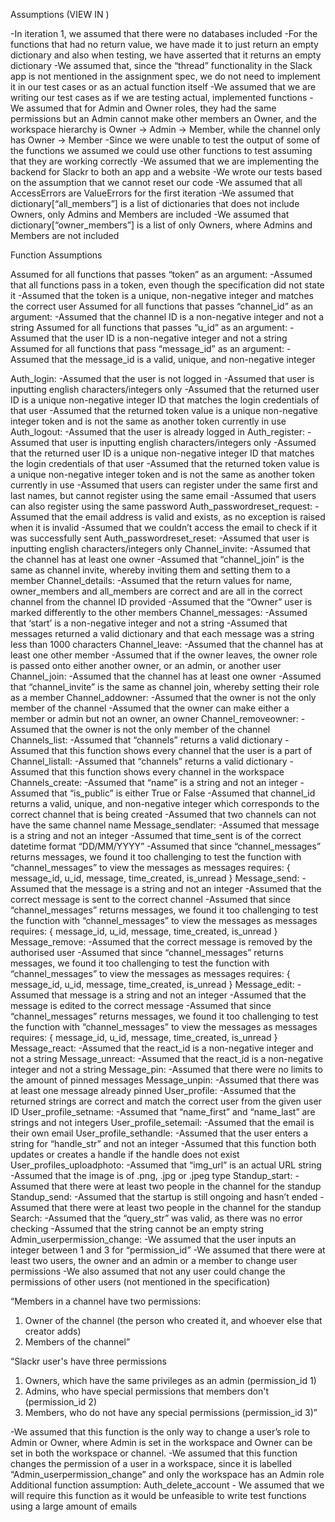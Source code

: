 Assumptions (VIEW IN )

-In iteration 1, we assumed that there were no databases included
-For the functions that had no return value, we have made it to just return an empty dictionary and also when testing, we have asserted that it returns an empty dictionary
-We assumed that, since the “thread” functionality in the Slack app is not mentioned in the assignment spec, we do not need to implement it in our test cases or as an actual function itself
-We assumed that we are writing our test cases as if we are testing actual, implemented functions
-We assumed that for Admin and Owner roles, they had the same permissions but an Admin cannot make other members an Owner, and the workspace hierarchy is Owner -> Admin -> Member, while the channel only has Owner -> Member
-Since we were unable to test the output of some of the functions we assumed we could use other functions to test assuming that they are working correctly
-We assumed that we are implementing the backend for Slackr to both an app and a website
-We wrote our tests based on the assumption that we cannot reset our code
-We assumed that all AccessErrors are ValueErrors for the first iteration
-We assumed that dictionary[“all_members”] is a list of dictionaries that does not include Owners, only Admins and Members are included
-We assumed that dictionary[“owner_members”] is a list of only Owners, where Admins and Members are not included

Function Assumptions

Assumed for all functions that passes “token” as an argument:
-Assumed that all functions pass in a token, even though the specification did not state it
-Assumed that the token is a unique, non-negative integer and matches the correct user
Assumed for all functions that passes “channel_id” as an argument:
-Assumed that the channel ID is a non-negative integer and not a string
Assumed for all functions that passes “u_id” as an argument:
-Assumed that the user ID is a non-negative integer and not a string
Assumed for all functions that pass “message_id” as an argument:
-Assumed that the message_id is a valid, unique, and non-negative integer

Auth_login:
-Assumed that the user is not logged in
-Assumed that user is inputting english characters/integers only
-Assumed that the returned user ID is a unique non-negative integer ID that matches the login credentials of that user
-Assumed that the returned token value is a unique non-negative integer token and is not the same as another token currently in use
Auth_logout:
-Assumed that the user is already logged in
Auth_register:
-Assumed that user is inputting english characters/integers only
-Assumed that the returned user ID is a unique non-negative integer ID that matches the login credentials of that user
-Assumed that the returned token value is a unique non-negative integer token and is not the same as another token currently in use
-Assumed that users can register under the same first and last names, but cannot register using the same email
-Assumed that users can also register using the same password
Auth_passwordreset_request:
-Assumed that the email address is valid and exists, as no exception is raised when it is invalid
-Assumed that we couldn’t access the email to check if it was successfully sent
Auth_passwordreset_reset:
-Assumed that user is inputting english characters/integers only
Channel_invite:
-Assumed that the channel has at least one owner
-Assumed that “channel_join” is the same as channel invite, whereby inviting them and setting them to a member
Channel_details:
-Assumed that the return values for name, owner_members and all_members are correct and are all in the correct channel from the channel ID provided
-Assumed that the “Owner” user is marked differently to the other members
Channel_messages:
-Assumed that ‘start’ is a non-negative integer and not a string
-Assumed that messages returned a valid dictionary and that each message was a string less than 1000 characters
Channel_leave:
-Assumed that the channel has at least one other member
-Assumed that if the owner leaves, the owner role is passed onto either another owner, or an admin, or another user
Channel_join:
-Assumed that the channel has at least one owner
-Assumed that “channel_invite” is the same as channel join, whereby setting their role as a member
Channel_addowner:
-Assumed that the owner is not the only member of the channel
-Assumed that the owner can make either a member or admin but not an owner, an owner
Channel_removeowner:
-Assumed that the owner is not the only member of the channel
Channels_list:
-Assumed that “channels” returns a valid dictionary
-Assumed that this function shows every channel that the user is a part of
Channel_listall:
-Assumed that “channels” returns a valid dictionary
-Assumed that this function shows every channel in the workspace
Channels_create:
-Assumed that “name” is a string and not an integer
-Assumed that “is_public” is either True or False
-Assumed that channel_id returns a valid, unique, and non-negative integer which corresponds to the correct channel that is being created
-Assumed that two channels can not have the same channel name
Message_sendlater:
-Assumed that message is a string and not an integer
-Assumed that time_sent is of the correct datetime format “DD/MM/YYYY”
-Assumed that since “channel_messages” returns messages, we found it too challenging to test the function with “channel_messages” to view the messages as messages requires:
{ message_id, u_id, message, time_created, is_unread }
Message_send:
-Assumed that the message is a string and not an integer
-Assumed that the correct message is sent to the correct channel
-Assumed that since “channel_messages” returns messages, we found it too challenging to test the function with “channel_messages” to view the messages as messages requires:
{ message_id, u_id, message, time_created, is_unread }
Message_remove:
-Assumed that the correct message is removed by the authorised user
-Assumed that since “channel_messages” returns messages, we found it too challenging to test the function with “channel_messages” to view the messages as messages requires:
{ message_id, u_id, message, time_created, is_unread }
Message_edit:
-Assumed that message is a string and not an integer
-Assumed that the message is edited to the correct message
-Assumed that since “channel_messages” returns messages, we found it too challenging to test the function with “channel_messages” to view the messages as messages requires:
{ message_id, u_id, message, time_created, is_unread }
Message_react:
-Assumed that the react_id is a non-negative integer and not a string
Message_unreact:
-Assumed that the react_id is a non-negative integer and not a string
Message_pin:
-Assumed that there were no limits to the amount of pinned messages
Message_unpin:
-Assumed that there was at least one message already pinned
User_profile:
-Assumed that the returned strings are correct and match the correct user from the given user ID
User_profile_setname:
-Assumed that “name_first” and “name_last” are strings and not integers
User_profile_setemail:
-Assumed that the email is their own email
User_profile_sethandle:
-Assumed that the user enters a string for “handle_str” and not an integer
-Assumed that this function both updates or creates a handle if the handle does not exist 
User_profiles_uploadphoto:
-Assumed that “img_url” is an actual URL string
-Assumed that the image is of  .png, .jpg or .jpeg type
Standup_start:
-Assumed that there were at least two people in the channel for the standup
Standup_send:
-Assumed that the startup is still ongoing and hasn’t ended
-Assumed that there were at least two people in the channel for the standup
Search:
-Assumed that the “query_str” was valid, as there was no error checking
-Assumed that the string cannot be an empty string
Admin_userpermission_change:
-We assumed that the user inputs an integer between 1 and 3 for “permission_id”
-We assumed that there were at least two users, the owner and an admin or a member to change user permissions
-We also assumed that not any user could change the permissions of other users (not mentioned in the specification)

“Members in a channel have two permissions:
1) Owner of the channel (the person who created it, and whoever else that creator adds)
2) Members of the channel”

“Slackr user's have three permissions
1) Owners, which have the same privileges as an admin (permission_id 1)
2) Admins, who have special permissions that members don't (permission_id 2)
3) Members, who do not have any special permissions (permission_id 3)”

-We assumed that this function is the only way to change a user’s role to Admin or Owner, where Admin is set in the workspace and Owner can be set in both the workspace or channel.
-We assumed that this function changes the permission of a user in a workspace, since it is labelled “Admin_userpermission_change” and only the workspace has an Admin role
Additional function assumption: Auth_delete_account - We assumed that we will require this function as it would be unfeasible to write test functions using a large amount of emails
